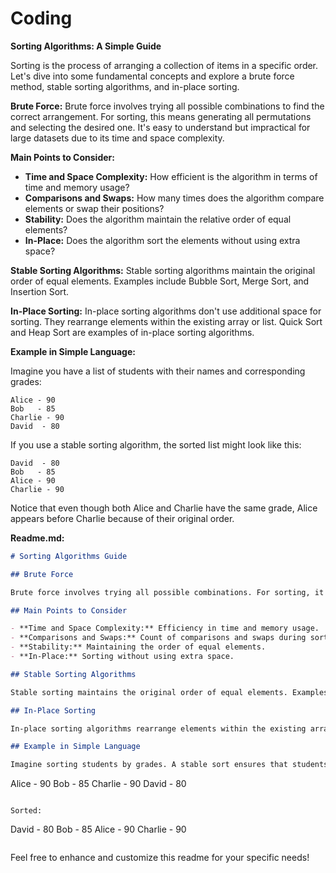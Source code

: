 # Coding

**Sorting Algorithms: A Simple Guide**

Sorting is the process of arranging a collection of items in a specific order. Let's dive into some fundamental concepts and explore a brute force method, stable sorting algorithms, and in-place sorting.

**Brute Force:**
Brute force involves trying all possible combinations to find the correct arrangement. For sorting, this means generating all permutations and selecting the desired one. It's easy to understand but impractical for large datasets due to its time and space complexity.

**Main Points to Consider:**
- **Time and Space Complexity:** How efficient is the algorithm in terms of time and memory usage?
- **Comparisons and Swaps:** How many times does the algorithm compare elements or swap their positions?
- **Stability:** Does the algorithm maintain the relative order of equal elements?
- **In-Place:** Does the algorithm sort the elements without using extra space?

**Stable Sorting Algorithms:**
Stable sorting algorithms maintain the original order of equal elements. Examples include Bubble Sort, Merge Sort, and Insertion Sort.

**In-Place Sorting:**
In-place sorting algorithms don't use additional space for sorting. They rearrange elements within the existing array or list. Quick Sort and Heap Sort are examples of in-place sorting algorithms.

**Example in Simple Language:**

Imagine you have a list of students with their names and corresponding grades:

```plaintext
Alice - 90
Bob   - 85
Charlie - 90
David  - 80
```

If you use a stable sorting algorithm, the sorted list might look like this:

```plaintext
David  - 80
Bob   - 85
Alice - 90
Charlie - 90
```

Notice that even though both Alice and Charlie have the same grade, Alice appears before Charlie because of their original order.

**Readme.md:**

```markdown
# Sorting Algorithms Guide

## Brute Force

Brute force involves trying all possible combinations. For sorting, it means generating all permutations and selecting the desired one.

## Main Points to Consider

- **Time and Space Complexity:** Efficiency in time and memory usage.
- **Comparisons and Swaps:** Count of comparisons and swaps during sorting.
- **Stability:** Maintaining the order of equal elements.
- **In-Place:** Sorting without using extra space.

## Stable Sorting Algorithms

Stable sorting maintains the original order of equal elements. Examples include Bubble Sort, Merge Sort, and Insertion Sort.

## In-Place Sorting

In-place sorting algorithms rearrange elements within the existing array or list. Examples include Quick Sort and Heap Sort.

## Example in Simple Language

Imagine sorting students by grades. A stable sort ensures that students with the same grade maintain their original order.

```
Alice - 90
Bob   - 85
Charlie - 90
David  - 80
```

Sorted:

```
David  - 80
Bob   - 85
Alice - 90
Charlie - 90
```
```

Feel free to enhance and customize this readme for your specific needs!
